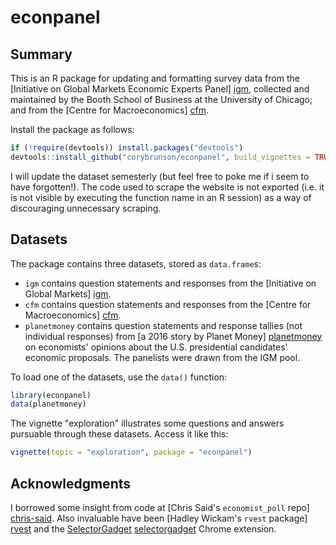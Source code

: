 # econpanel

## Summary

This is an R package for updating and formatting survey data from the [Initiative on Global Markets Economic Experts Panel] [igm], collected and maintained by the Booth School of Business at the University of Chicago; and from the [Centre for Macroeconomics] [cfm].

Install the package as follows:

```r
if (!require(devtools)) install.packages("devtools")
devtools::install_github("corybrunson/econpanel", build_vignettes = TRUE)
```

I will update the dataset semesterly (but feel free to poke me if i seem to have forgotten!). The code used to scrape the website is not exported (i.e. it is not visible by executing the function name in an R session) as a way of discouraging unnecessary scraping.

[igm]: http://www.igmchicago.org/igm-economic-experts-panel
[cfm]: http://cfmsurvey.org/

## Datasets

The package contains three datasets, stored as `data.frame`s:

* `igm` contains question statements and responses from the [Initiative on Global Markets] [igm].
* `cfm` contains question statements and responses from the [Centre for Macroeconomics] [cfm].
* `planetmoney` contains question statements and response tallies (not individual responses) from [a 2016 story by Planet Money] [planetmoney] on economists' opinions about the U.S. presidential candidates' economic proposals. The panelists were drawn from the IGM pool.

[planetmoney]: http://www.npr.org/sections/money/2016/02/26/468298576/economists-on-candidates-proposals-mostly-bad

To load one of the datasets, use the `data()` function:

```r
library(econpanel)
data(planetmoney)
```

The vignette "exploration" illustrates some questions and answers pursuable through these datasets. Access it like this:

```r
vignette(topic = "exploration", package = "econpanel")
```

## Acknowledgments

I borrowed some insight from code at [Chris Said's `economist_poll` repo] [chris-said]. Also invaluable have been [Hadley Wickam's `rvest` package] [rvest] and the [SelectorGadget] [selectorgadget] Chrome extension.

[chris-said]: https://github.com/csaid/economist_poll
[rvest]: http://blog.rstudio.org/2014/11/24/rvest-easy-web-scraping-with-r/
[selectorgadget]: http://selectorgadget.com/
